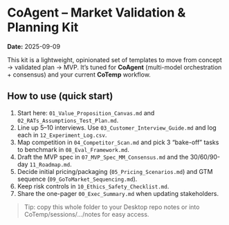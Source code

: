 # CoAgent – Market Validation & Planning Kit

**Date:** 2025-09-09

This kit is a lightweight, opinionated set of templates to move from concept → validated plan → MVP.
It’s tuned for **CoAgent** (multi-model orchestration + consensus) and your current **CoTemp** workflow.

## How to use (quick start)

1. Start here: `01_Value_Proposition_Canvas.md` and `02_RATs_Assumptions_Test_Plan.md`.
2. Line up 5–10 interviews. Use `03_Customer_Interview_Guide.md` and log each in `12_Experiment_Log.csv`.
3. Map competition in `04_Competitor_Scan.md` and pick 3 “bake-off” tasks to benchmark in `08_Eval_Framework.md`.
4. Draft the MVP spec in `07_MVP_Spec_MM_Consensus.md` and the 30/60/90-day `11_Roadmap.md`.
5. Decide initial pricing/packaging (`05_Pricing_Scenarios.md`) and GTM sequence (`09_GoToMarket_Sequencing.md`).
6. Keep risk controls in `10_Ethics_Safety_Checklist.md`.
7. Share the one-pager `00_Exec_Summary.md` when updating stakeholders.

> Tip: copy this whole folder to your Desktop repo notes or into CoTemp/sessions/…/notes for easy access.
